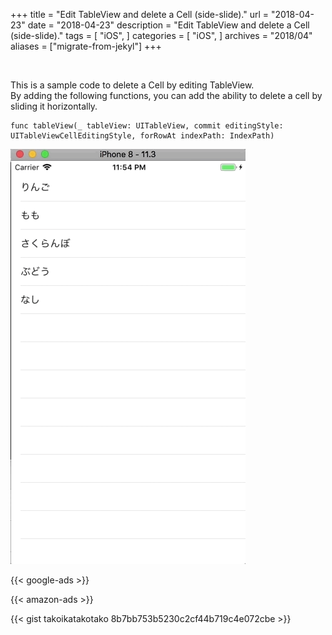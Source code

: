 +++
title = "Edit TableView and delete a Cell (side-slide)."
url = "2018-04-23"
date = "2018-04-23"
description = "Edit TableView and delete a Cell (side-slide)."
tags = [
    "iOS",
]
categories = [
    "iOS",
]
archives = "2018/04"
aliases = ["migrate-from-jekyl"]
+++

<br>

This is a sample code to delete a Cell by editing TableView.  
By adding the following functions, you can add the ability to delete a cell by sliding it horizontally.  

```
func tableView(_ tableView: UITableView, commit editingStyle: UITableViewCellEditingStyle, forRowAt indexPath: IndexPath)
```

![alt](1.gif)

<!-- Google Ads -->
{{< google-ads >}}

<!-- Amazon Ads -->
{{< amazon-ads >}}

{{< gist takoikatakotako 8b7bb753b5230c2cf44b719c4e072cbe >}}
